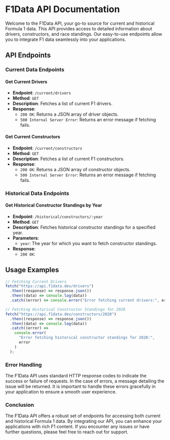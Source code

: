 # F1Data API Documentation

Welcome to the F1Data API, your go-to source for current and historical Formula 1 data. This API provides access to detailed information about drivers, constructors, and race standings. Our easy-to-use endpoints allow you to integrate F1 data seamlessly into your applications.

## API Endpoints

### Current Data Endpoints

#### Get Current Drivers

- **Endpoint**: `/current/drivers`
- **Method**: `GET`
- **Description**: Fetches a list of current F1 drivers.
- **Response**:
  - `200 OK`: Returns a JSON array of driver objects.
  - `500 Internal Server Error`: Returns an error message if fetching fails.

#### Get Current Constructors

- **Endpoint**: `/current/constructors`
- **Method**: `GET`
- **Description**: Fetches a list of current F1 constructors.
- **Response**:
  - `200 OK`: Returns a JSON array of constructor objects.
  - `500 Internal Server Error`: Returns an error message if fetching fails.

### Historical Data Endpoints

#### Get Historical Constructor Standings by Year

- **Endpoint**: `/historical/constructors/:year`
- **Method**: `GET`
- **Description**: Fetches historical constructor standings for a specified year.
- **Parameters**:
  - `year`: The year for which you want to fetch constructor standings.
- **Response**:
  - `200 OK`:

## Usage Examples

```javascript
// Fetching Current Drivers
fetch("https://api.f1data.dev/drivers")
  .then((response) => response.json())
  .then((data) => console.log(data))
  .catch((error) => console.error("Error fetching current drivers:", error));

// Fetching Historical Constructor Standings for 2020
fetch("https://api.f1data.dev/constructors/2020")
  .then((response) => response.json())
  .then((data) => console.log(data))
  .catch((error) =>
    console.error(
      "Error fetching historical constructor standings for 2020:",
      error
    )
  );
```

### Error Handling

The F1Data API uses standard HTTP response codes to indicate the success or failure of requests. In the case of errors, a message detailing the issue will be returned. It is important to handle these errors gracefully in your application to ensure a smooth user experience.

### Conclusion

The F1Data API offers a robust set of endpoints for accessing both current and historical Formula 1 data. By integrating our API, you can enhance your applications with rich F1 content. If you encounter any issues or have further questions, please feel free to reach out for support.

